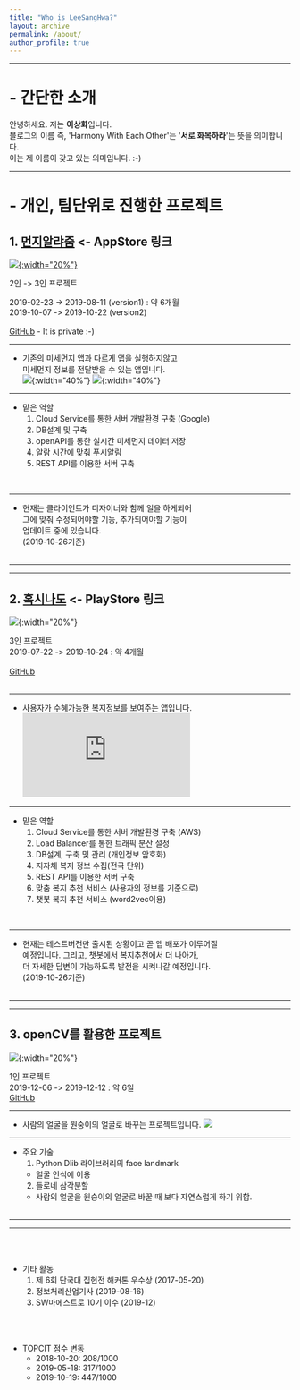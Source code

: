 ```yaml
---
title: "Who is LeeSangHwa?"
layout: archive
permalink: /about/
author_profile: true
---
```


---

# - 간단한 소개
안녕하세요. 저는 **이상화**입니다.  
블로그의 이름 즉, 'Harmony With Each Other'는 '**서로 화목하라**'는 뜻을 의미합니다.  
이는 제 이름이 갖고 있는 의미입니다.  :-)

---




# - 개인, 팀단위로 진행한 프로젝트
## 1. [먼지알랴줌](https://apps.apple.com/us/app/%EB%A8%BC%EC%A7%80%EC%95%8C%EB%9E%B4%EC%A4%8C/id1470952112) <- AppStore 링크
[![](/assets/images/munji-alarm-logo.jpg){:width="20%"}](https://apps.apple.com/us/app/%EB%A8%BC%EC%A7%80%EC%95%8C%EB%9E%B4%EC%A4%8C/id1470952112)  

2인 -> 3인 프로젝트  

2019-02-23 -> 2019-08-11 (version1) : 약 6개월
<br>
2019-10-07 -> 2019-10-22 (version2)  
<br>
[GitHub](https://github.com/lee-sanghwa/OnOffDust) - It is private :-)

---

- 기존의 미세먼지 앱과 다르게 앱을 실행하지않고  
미세먼지 정보를 전달받을 수 있는 앱입니다.  
    ![](/assets/images/munji-alarm-detail.png){:width="40%"} ![](/assets/images/munji-alarm-alarm.png){:width="40%"}

---

- 맡은 역할
    1. Cloud Service를 통한 서버 개발환경 구축 (Google)
    2. DB설계 및 구축
    3. openAPI를 통한 실시간 미세먼지 데이터 저장
    4. 알람 시간에 맞춰 푸시알림
    5. REST API를 이용한 서버 구축
<br>

---

- 현재는 클라이언트가 디자이너와 함께 일을 하게되어  
그에 맞춰 수정되어야할 기능, 추가되어야할 기능이  
업데이트 중에 있습니다.  
(2019-10-26기준)
<br><br>
    
---
---

## 2. [혹시나도](https://play.google.com/store/apps/details?id=com.welfarern) <- PlayStore 링크

![](/assets/images/hoxynado-logo.png){:width="20%"}

3인 프로젝트  
2019-07-22 -> 2019-10-24 : 약 4개월
<br><br>
[GitHub](https://github.com/lee-sanghwa/hoxymetoo)
<br><br>

---

- 사용자가 수혜가능한 복지정보를 보여주는 앱입니다.
    <iframe src="https://www.youtube.com/embed/ZLpTKLmQIpU" frameborder="0" allowfullscreen></iframe>

---

- 맡은 역할
    1. Cloud Service를 통한 서버 개발환경 구축 (AWS)
    2. Load Balancer를 통한 트래픽 분산 설정
    3. DB설계, 구축 및 관리 (개인정보 암호화)
    4. 지자체 복지 정보 수집(전국 단위)
    5. REST API를 이용한 서버 구축
    6. 맞춤 복지 추천 서비스 (사용자의 정보를 기준으로)
    7. 챗봇 복지 추천 서비스 (word2vec이용)
<br>

---

- 현재는 테스트버전만 출시된 상황이고 곧 앱 배포가 이루어질   
예정입니다. 그리고, 챗봇에서 복지추천에서 더 나아가,  
더 자세한 답변이 가능하도록 발전을 시켜나갈 예정입니다.  
(2019-10-26기준)
<br><br>

---
---

## 3. openCV를 활용한 프로젝트
![](/assets/images/opencv.png){:width="20%"}

1인 프로젝트  
2019-12-06 -> 2019-12-12 : 약 6일
<br>
[GitHub](https://github.com/lee-sanghwa/image-information-processing)

---

- 사람의 얼굴을 원숭이의 얼굴로 바꾸는 프로젝트입니다.
    ![](/assets/images/face2monkey.jpg)


---

- 주요 기술
    1. Python Dlib 라이브러리의 face landmark
    - 얼굴 인식에 이용
    2. 들로네 삼각분할
    - 사람의 얼굴을 원숭이의 얼굴로 바꿀 때 보다 자연스럽게 하기 위함.
<br><br>

---
---
        
<br><br>
- 기타 활동 
    1. 제 6회 단국대 집현전 해커톤 우수상 (2017-05-20)
    2. 정보처리산업기사 (2019-08-16)
    3. SW마에스트로 10기 이수 (2019-12)
    
<br><br>
- TOPCIT 점수 변동
    - 2018-10-20: 208/1000
    - 2019-05-18: 317/1000
    - 2019-10-19: 447/1000